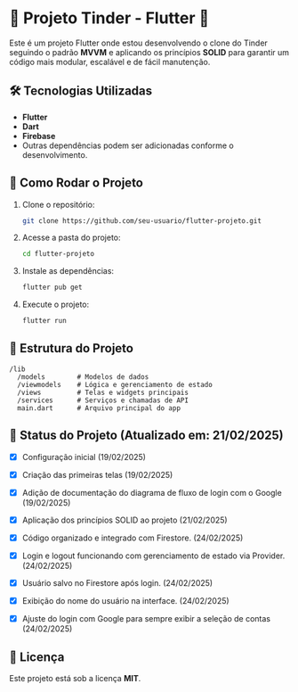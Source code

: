 # 📱 Projeto Tinder - Flutter 🚀

Este é um projeto Flutter onde estou desenvolvendo o clone do Tinder seguindo o padrão **MVVM** e aplicando os princípios **SOLID** para garantir um código mais modular, escalável e de fácil manutenção.

## 🛠 Tecnologias Utilizadas
- **Flutter**  
- **Dart**  
- **Firebase**
- Outras dependências podem ser adicionadas conforme o desenvolvimento.

## 🚀 Como Rodar o Projeto
1. Clone o repositório:
   ```sh
   git clone https://github.com/seu-usuario/flutter-projeto.git
   ```
2. Acesse a pasta do projeto:
   ```sh
   cd flutter-projeto
   ```
3. Instale as dependências:
   ```sh
   flutter pub get
   ```
4. Execute o projeto:
   ```sh
   flutter run
   ```

## 📂 Estrutura do Projeto
```
/lib
  /models        # Modelos de dados
  /viewmodels    # Lógica e gerenciamento de estado
  /views         # Telas e widgets principais
  /services      # Serviços e chamadas de API
  main.dart      # Arquivo principal do app
```

## 📌 Status do Projeto (Atualizado em: 21/02/2025)
- [x] Configuração inicial (19/02/2025)
- [x] Criação das primeiras telas (19/02/2025)
- [x] Adição de documentação do diagrama de fluxo de login com o Google (19/02/2025)
- [x] Aplicação dos princípios SOLID ao projeto (21/02/2025)
- [x] Código organizado e integrado com Firestore. (24/02/2025)
- [x] Login e logout funcionando com gerenciamento de estado via Provider. (24/02/2025)
- [x] Usuário salvo no Firestore após login. (24/02/2025)
- [x] Exibição do nome do usuário na interface. (24/02/2025)
- [x] Ajuste do login com Google para sempre exibir a seleção de contas (24/02/2025)


## 📄 Licença
Este projeto está sob a licença **MIT**.

